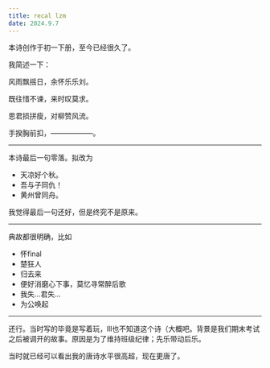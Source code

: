 ```yaml
---
title: recal lzm
date: 2024.9.7
---
```


本诗创作于初一下册，至今已经很久了。

我简述一下：

风雨飘摇日，余怀乐乐刘。

既往惜不谏，来时叹莫求。

思君损拼瘦，对柳赞风流。

手揆胸前扣，——————。

---

本诗最后一句零落。拟改为

- 天凉好个秋。
- 吾与子同仇！
- 黄州曾同舟。

我觉得最后一句还好，但是终究不是原来。

---

典故都很明确，比如

- 怀final
- 楚狂人
- 归去来
- 便好消磨心下事，莫忆寻常醉后歌
- 我失...君失...
- 为公唤起

---

还行。当时写的毕竟是写着玩，lll也不知道这个诗（大概吧。背景是我们期末考试之后被调开的故事。原因是为了维持班级纪律；先乐带动后乐。

当时就已经可以看出我的唐诗水平很高超，现在更唐了。
<!--stackedit_data:
eyJoaXN0b3J5IjpbLTMzNjI4MDY2NSwzMDM4NzgzNjFdfQ==
-->